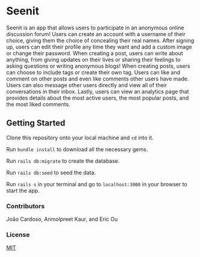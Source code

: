 # Seenit

Seenit is an app that allows users to participate in an anonymous online discussion forum! Users can create an account with a username of their choice, giving them the choice of concealing their real names. After signing up, users can edit their profile any time they want and add a custom image or change their password. When creating a post, users can write about anything, from giving updates on their lives or sharing their feelings to asking questions or writing anonymous blogs! When creating posts, users can choose to include tags or create their own tag. Users can like and comment on other posts and even like comments other users have made. Users can also message other users directly and view all of their conversations in their inbox. Lastly, users can view an analytics page that provides details about the most active users, the most popular posts, and the most liked comments.

## Getting Started

Clone this repository onto your local machine and `cd` into it.

Run `bundle install` to download all the necessary gems.

Run `rails db:migrate` to create the database. 

Run `rails db:seed` to seed the data.

Run `rails s` in your terminal and go to `localhost:3000` in your browser to start the app.

### Contributors

João Cardoso, Anmolpreet Kaur, and Eric Ou

### License

[MIT](https://choosealicense.com/licenses/mit/)

